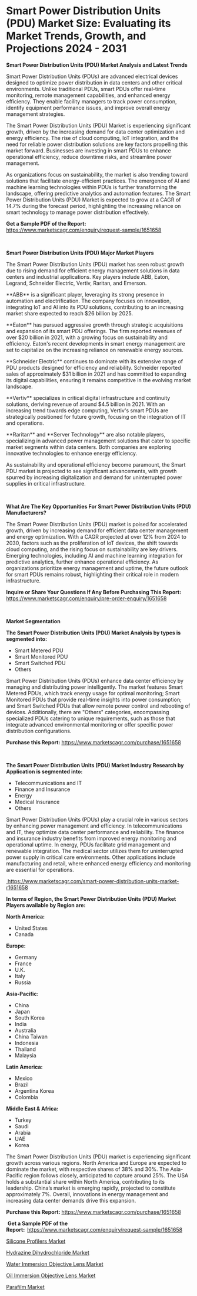 <p><h1>Smart Power Distribution Units (PDU) Market Size: Evaluating its Market Trends, Growth, and Projections 2024 - 2031</h1></p><p><strong>Smart Power Distribution Units (PDU) Market Analysis and Latest Trends</strong></p>
<p><p>Smart Power Distribution Units (PDUs) are advanced electrical devices designed to optimize power distribution in data centers and other critical environments. Unlike traditional PDUs, smart PDUs offer real-time monitoring, remote management capabilities, and enhanced energy efficiency. They enable facility managers to track power consumption, identify equipment performance issues, and improve overall energy management strategies.</p><p>The Smart Power Distribution Units (PDU) Market is experiencing significant growth, driven by the increasing demand for data center optimization and energy efficiency. The rise of cloud computing, IoT integration, and the need for reliable power distribution solutions are key factors propelling this market forward. Businesses are investing in smart PDUs to enhance operational efficiency, reduce downtime risks, and streamline power management.</p><p>As organizations focus on sustainability, the market is also trending toward solutions that facilitate energy-efficient practices. The emergence of AI and machine learning technologies within PDUs is further transforming the landscape, offering predictive analytics and automation features. The Smart Power Distribution Units (PDU) Market is expected to grow at a CAGR of 14.7% during the forecast period, highlighting the increasing reliance on smart technology to manage power distribution effectively.</p></p>
<p><strong>Get a Sample PDF of the Report:&nbsp;</strong> <a href="https://www.marketscagr.com/enquiry/request-sample/1651658?utm_campaign=1285&utm_medium=2&utm_source=Github&utm_content=ia&utm_term=26092024&utm_id=smart-power-distribution-units-pdu">https://www.marketscagr.com/enquiry/request-sample/1651658</a></p>
<p>&nbsp;</p>
<p><strong>Smart Power Distribution Units (PDU) Major Market Players</strong></p>
<p><p>The Smart Power Distribution Units (PDU) market has seen robust growth due to rising demand for efficient energy management solutions in data centers and industrial applications. Key players include ABB, Eaton, Legrand, Schneider Electric, Vertiv, Raritan, and Emerson. </p><p>**ABB** is a significant player, leveraging its strong presence in automation and electrification. The company focuses on innovation, integrating IoT and AI into its PDU solutions, contributing to an increasing market share expected to reach $26 billion by 2025.</p><p>**Eaton** has pursued aggressive growth through strategic acquisitions and expansion of its smart PDU offerings. The firm reported revenues of over $20 billion in 2021, with a growing focus on sustainability and efficiency. Eaton's recent developments in smart energy management are set to capitalize on the increasing reliance on renewable energy sources.</p><p>**Schneider Electric** continues to dominate with its extensive range of PDU products designed for efficiency and reliability. Schneider reported sales of approximately $31 billion in 2021 and has committed to expanding its digital capabilities, ensuring it remains competitive in the evolving market landscape.</p><p>**Vertiv** specializes in critical digital infrastructure and continuity solutions, deriving revenue of around $4.5 billion in 2021. With an increasing trend towards edge computing, Vertiv's smart PDUs are strategically positioned for future growth, focusing on the integration of IT and operations.</p><p>**Raritan** and **Server Technology** are also notable players, specializing in advanced power management solutions that cater to specific market segments within data centers. Both companies are exploring innovative technologies to enhance energy efficiency.</p><p>As sustainability and operational efficiency become paramount, the Smart PDU market is projected to see significant advancements, with growth spurred by increasing digitalization and demand for uninterrupted power supplies in critical infrastructure.</p></p>
<p>&nbsp;</p>
<p><strong>What Are The Key Opportunities For Smart Power Distribution Units (PDU) Manufacturers?</strong></p>
<p><p>The Smart Power Distribution Units (PDU) market is poised for accelerated growth, driven by increasing demand for efficient data center management and energy optimization. With a CAGR projected at over 12% from 2024 to 2030, factors such as the proliferation of IoT devices, the shift towards cloud computing, and the rising focus on sustainability are key drivers. Emerging technologies, including AI and machine learning integration for predictive analytics, further enhance operational efficiency. As organizations prioritize energy management and uptime, the future outlook for smart PDUs remains robust, highlighting their critical role in modern infrastructure.</p></p>
<p><strong>Inquire or Share Your Questions If Any Before Purchasing This Report:</strong> <a href="https://www.marketscagr.com/enquiry/pre-order-enquiry/1651658?utm_campaign=1285&utm_medium=2&utm_source=Github&utm_content=ia&utm_term=26092024&utm_id=smart-power-distribution-units-pdu">https://www.marketscagr.com/enquiry/pre-order-enquiry/1651658</a></p>
<p>&nbsp;</p>
<p><strong>Market Segmentation</strong></p>
<p><strong>The Smart Power Distribution Units (PDU) Market Analysis by types is segmented into:</strong></p>
<p><ul><li>Smart Metered PDU</li><li>Smart Monitored PDU</li><li>Smart Switched PDU</li><li>Others</li></ul></p>
<p><p>Smart Power Distribution Units (PDUs) enhance data center efficiency by managing and distributing power intelligently. The market features Smart Metered PDUs, which track energy usage for optimal monitoring; Smart Monitored PDUs that provide real-time insights into power consumption; and Smart Switched PDUs that allow remote power control and rebooting of devices. Additionally, there are "Others" categories, encompassing specialized PDUs catering to unique requirements, such as those that integrate advanced environmental monitoring or offer specific power distribution configurations.</p></p>
<p><strong>Purchase this Report:&nbsp;</strong><a href="https://www.marketscagr.com/purchase/1651658?utm_campaign=1285&utm_medium=2&utm_source=Github&utm_content=ia&utm_term=26092024&utm_id=smart-power-distribution-units-pdu">https://www.marketscagr.com/purchase/1651658</a></p>
<p>&nbsp;</p>
<p><strong>The Smart Power Distribution Units (PDU) Market Industry Research by Application is segmented into:</strong></p>
<p><ul><li>Telecommunications and IT</li><li>Finance and Insurance</li><li>Energy</li><li>Medical Insurance</li><li>Others</li></ul></p>
<p><p>Smart Power Distribution Units (PDUs) play a crucial role in various sectors by enhancing power management and efficiency. In telecommunications and IT, they optimize data center performance and reliability. The finance and insurance industry benefits from improved energy monitoring and operational uptime. In energy, PDUs facilitate grid management and renewable integration. The medical sector utilizes them for uninterrupted power supply in critical care environments. Other applications include manufacturing and retail, where enhanced energy efficiency and monitoring are essential for operations.</p></p>
<p><a href="https://www.marketscagr.com/smart-power-distribution-units-market-r1651658?utm_campaign=1285&utm_medium=2&utm_source=Github&utm_content=ia&utm_term=26092024&utm_id=smart-power-distribution-units-pdu">&nbsp;https://www.marketscagr.com/smart-power-distribution-units-market-r1651658</a></p>
<p><strong>In terms of Region, the Smart Power Distribution Units (PDU) Market Players available by Region are:</strong></p>
<p>
    <p> <strong> North America: </strong>
        <ul>
            <li>United States</li>
            <li>Canada</li>
        </ul>
        </p> 
    <p> <strong> Europe: </strong>
        <ul>
            <li>Germany</li>
            <li>France</li>
            <li>U.K.</li>
            <li>Italy</li>
            <li>Russia</li>
        </ul>
        </p> 
    <p> <strong> Asia-Pacific: </strong>
        <ul>
            <li>China</li>
            <li>Japan</li>
            <li>South Korea</li>
            <li>India</li>
            <li>Australia</li>
            <li>China Taiwan</li>
            <li>Indonesia</li>
            <li>Thailand</li>
            <li>Malaysia</li>
        </ul>
        </p> 
    <p> <strong> Latin America: </strong>
        <ul>
            <li>Mexico</li>
            <li>Brazil</li>
            <li>Argentina Korea</li>
            <li>Colombia</li>
        </ul>
        </p> 
    <p> <strong> Middle East & Africa: </strong>
        <ul>
            <li>Turkey</li>
            <li>Saudi</li>
            <li>Arabia</li>
            <li>UAE</li>
            <li>Korea</li>
        </ul>
    </p>
    </p>
<p><p>The Smart Power Distribution Units (PDU) market is experiencing significant growth across various regions. North America and Europe are expected to dominate the market, with respective shares of 38% and 30%. The Asia-Pacific region follows closely, anticipated to capture around 25%. The USA holds a substantial share within North America, contributing to its leadership. China’s market is emerging rapidly, projected to constitute approximately 7%. Overall, innovations in energy management and increasing data center demands drive this expansion.</p></p>
<p><strong>Purchase this Report: </strong><a href="https://www.marketscagr.com/purchase/1651658?utm_campaign=1285&utm_medium=2&utm_source=Github&utm_content=ia&utm_term=26092024&utm_id=smart-power-distribution-units-pdu">https://www.marketscagr.com/purchase/1651658</a></p>
<p>&nbsp;<strong>Get a Sample PDF of the Report:&nbsp;&nbsp;</strong><a href="https://www.marketscagr.com/enquiry/request-sample/1651658?utm_campaign=1285&utm_medium=2&utm_source=Github&utm_content=ia&utm_term=26092024&utm_id=smart-power-distribution-units-pdu">https://www.marketscagr.com/enquiry/request-sample/1651658</a></p>
<p><strong></strong></p>
<p><p><a href="https://www.linkedin.com/pulse/global-silicone-profilers-market-sector-types-applications-player-irjbc?utm_campaign=1285&utm_medium=2&utm_source=Github&utm_content=ia&utm_term=26092024&utm_id=smart-power-distribution-units-pdu">Silicone Profilers Market</a></p><p><a href="https://www.linkedin.com/pulse/global-market-pulse-trends-growth-analysis-hydrazine-dihydrochloride-olxgc?utm_campaign=1285&utm_medium=2&utm_source=Github&utm_content=ia&utm_term=26092024&utm_id=smart-power-distribution-units-pdu">Hydrazine Dihydrochloride Market</a></p><p><a href="https://issuu.com/reportprime-2/docs/water-immersion-objective-lens-mark_84cf7c7e3aaec7?utm_campaign=1285&utm_medium=2&utm_source=Github&utm_content=ia&utm_term=26092024&utm_id=smart-power-distribution-units-pdu">Water Immersion Objective Lens Market</a></p><p><a href="https://issuu.com/reportprime-2/docs/oil-immersion-objective-lens-market_df39cddfe4ae11?utm_campaign=1285&utm_medium=2&utm_source=Github&utm_content=ia&utm_term=26092024&utm_id=smart-power-distribution-units-pdu">Oil Immersion Objective Lens Market</a></p><p><a href="https://www.linkedin.com/pulse/parafilm-market-size-growth-industry-analysis-segmentation-regional-tsxgc?utm_campaign=1285&utm_medium=2&utm_source=Github&utm_content=ia&utm_term=26092024&utm_id=smart-power-distribution-units-pdu">Parafilm Market</a></p></p>